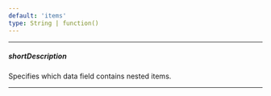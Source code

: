 ```yaml
---
default: 'items'
type: String | function()
---
```

---
##### shortDescription
Specifies which data field contains nested items.

---
